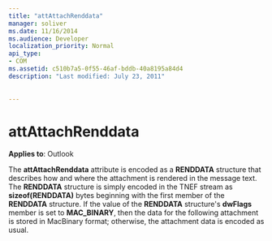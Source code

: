 ```yaml
---
title: "attAttachRenddata"
manager: soliver
ms.date: 11/16/2014
ms.audience: Developer
localization_priority: Normal
api_type:
- COM
ms.assetid: c510b7a5-0f55-46af-bddb-40a8195a84d4
description: "Last modified: July 23, 2011"
 
 
---
```


# attAttachRenddata

  
  
**Applies to**: Outlook 
  
The **attAttachRenddata** attribute is encoded as a **RENDDATA** structure that describes how and where the attachment is rendered in the message text. The **RENDDATA** structure is simply encoded in the TNEF stream as **sizeof(RENDDATA)** bytes beginning with the first member of the **RENDDATA** structure. If the value of the **RENDDATA** structure's **dwFlags** member is set to **MAC_BINARY**, then the data for the following attachment is stored in MacBinary format; otherwise, the attachment data is encoded as usual.
  

